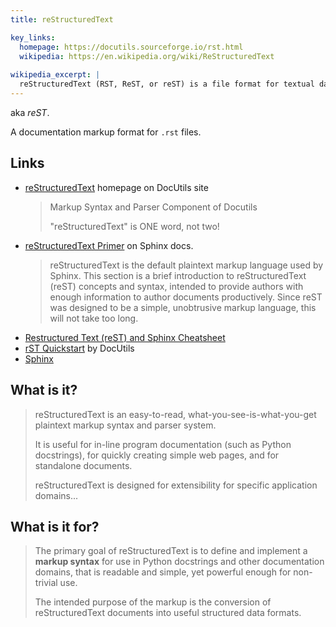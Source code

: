 ```yaml
---
title: reStructuredText

key_links:
  homepage: https://docutils.sourceforge.io/rst.html
  wikipedia: https://en.wikipedia.org/wiki/ReStructuredText
  
wikipedia_excerpt: |
  reStructuredText (RST, ReST, or reST) is a file format for textual data used primarily in the Python programming language community for technical documentation. 
---
```


aka _reST_.

A documentation markup format for `.rst` files.


## Links

- [reStructuredText](https://docutils.sourceforge.io/rst.html) homepage on DocUtils site
    > Markup Syntax and Parser Component of Docutils
    >
    > "reStructuredText" is ONE word, not two!
- [reStructuredText Primer](https://www.sphinx-doc.org/en/master/usage/restructuredtext/basics.html) on Sphinx docs.
    > reStructuredText is the default plaintext markup language used by Sphinx. This section is a brief introduction to reStructuredText (reST) concepts and syntax, intended to provide authors with enough information to author documents productively. Since reST was designed to be a simple, unobtrusive markup language, this will not take too long.
- [Restructured Text (reST) and Sphinx Cheatsheet](https://thomas-cokelaer.info/tutorials/sphinx/rest_syntax.html)
- [rST Quickstart](https://docutils.sourceforge.io/docs/user/rst/quickstart.html) by DocUtils
- [Sphinx](https://www.sphinx-doc.org/en/master/)


## What is it?

> reStructuredText is an easy-to-read, what-you-see-is-what-you-get plaintext markup syntax and parser system. 
> 
> It is useful for in-line program documentation (such as Python docstrings), for quickly creating simple web pages, and for standalone documents. 
> 
> reStructuredText is designed for extensibility for specific application domains...


## What is it for?

> The primary goal of reStructuredText is to define and implement a **markup syntax** for use in Python docstrings and other documentation domains, that is readable and simple, yet powerful enough for non-trivial use. 
> 
> The intended purpose of the markup is the conversion of reStructuredText documents into useful structured data formats.
